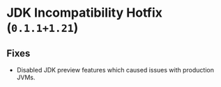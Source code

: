 # JDK Incompatibility Hotfix (`0.1.1+1.21`)
## Fixes
 - Disabled JDK preview features which caused issues with production JVMs.
